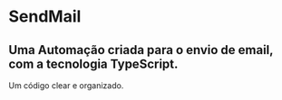 # SendMail
## Uma Automação criada para o envio de email, com a tecnologia TypeScript.
Um código clear e organizado.
